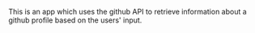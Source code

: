This is an app which uses the github API to retrieve information about a github profile based on the users' input.
